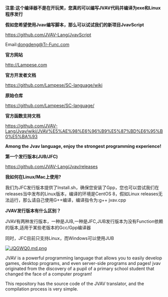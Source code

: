 **注意:这个编译器不是在开玩笑，您真的可以编写JVAV代码并编译为exe和Linux程序发行**

**假如您希望使用Jvav编写脚本，那么可以试试我们的新项目JvavScript**

https://github.com/JVAV-Lang/JvavScript

Email:dongdeng@Tr-Func.com

**官方网站**

http://Lampese.com

**官方开发者文档**

https://github.com/Lampese/SC-language/wiki

**原始仓库**

https://github.com/Lampese/SC-language/

**官方函数支持文档**

https://github.com/JVAV-Lang/Jvav/wiki/JVAV%E5%AE%98%E6%96%B9%E5%87%BD%E6%95%B0%E5%BA%93

**Among the Jvav language, enjoy the strongest programming experience!**

**第一个发行版本(JUB/JFC)**

https://github.com/JVAV-Lang/Jvav/releases

**我如何在Linux/Mac上使用?**

我们为JFC发行版本提供了Install.sh，确保您安装了Gpp，您也可以尝试我们在releases当中发布的Linux版本，编译的环境是CentOS 8，假如Linux releases无法运行，那么请自己使用G++编译，编译指令为:g++ jvav.cpp

**JVAV发行版本有什么区别？**

JVAV有两种发行版本，一种是JUB,一种是JFC,JUB发行版本为没有Function依赖的版本,适用于某些老版本的Gcc/Gpp编译器

同时，JFC目前只支持Linux，而Windows可以使用JUB

[![JQGWQ0.md.png](https://s1.ax1x.com/2020/04/20/JQGWQ0.md.png)](https://imgchr.com/i/JQGWQ0)

JVAV is a powerful programming language that allows you to easily develop games, desktop programs, and even server-side programs and pages! jvav originated from the discovery of a pupil of a primary school student that changed the face of a computer program!

This repository has the source code of the JVAV translator, and the compilation process is very simple.


